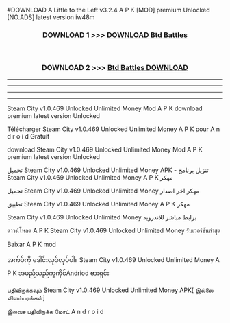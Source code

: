 #DOWNLOAD A Little to the Left v3.2.4 A P K [MOD] premium Unlocked [NO.ADS] latest version iw48m 



<div align="center">

<h3>DOWNLOAD 1 >>> <a href="https://getmod1.web.app/?judule=Btd Battles">DOWNLOAD Btd Battles</a></h3><br>

<h3>DOWNLOAD 2 >>> <a href="https://getmod1.web.app/?judule=Btd Battles">Btd Battles DOWNLOAD </a></h3>

</div>


----------------------------------------------------------

----------------------------------------------------------

----------------------------------------------------------

----------------------------------------------------------


Steam City v1.0.469 Unlocked Unlimited Money  Mod A P K download premium latest version Unlocked

Télécharger  Steam City v1.0.469 Unlocked Unlimited Money  A P K pour A n d r o i d Gratuit

download Steam City v1.0.469 Unlocked Unlimited Money  Mod A P K premium latest version Unlocked

تحميل Steam City v1.0.469 Unlocked Unlimited Money  APK - تنزيل برنامج Steam City v1.0.469 Unlocked Unlimited Money  A P K مهكر

تحميل Steam City v1.0.469 Unlocked Unlimited Money  مهكر اخر اصدار

تطبيق Steam City v1.0.469 Unlocked Unlimited Money  A P K مهكر

Steam City v1.0.469 Unlocked Unlimited Money  برابط مباشر للاندرويد

ดาวน์โหลด A P K Steam City v1.0.469 Unlocked Unlimited Money  รับเวอร์ชันล่าสุด

Baixar A P K mod

အက်ပ်ကို ဒေါင်းလုဒ်လုပ်ပါ။ Steam City v1.0.469 Unlocked Unlimited Money  A P K အမည်သည်ကူကိုင်Andriod ဗားရှင်း

பதிவிறக்கவும் Steam City v1.0.469 Unlocked Unlimited Money  APK[ இல்லை விளம்பரங்கள்] 
 
இலவச பதிவிறக்க மோட் A n d r o i d



